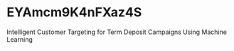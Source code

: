 # EYAmcm9K4nFXaz4S
Intelligent Customer Targeting for Term Deposit Campaigns Using Machine Learning
